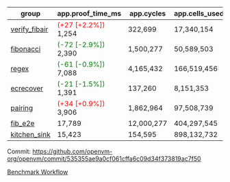 | group | app.proof_time_ms | app.cycles | app.cells_used | leaf.proof_time_ms | leaf.cycles | leaf.cells_used |
| -- | -- | -- | -- | -- | -- | -- |
| [verify_fibair](https://github.com/openvm-org/openvm/blob/benchmark-results/benchmarks-pr/1800/verify_fibair-535355ae9a0cf061cffa6c09d34f373819ac7f50.md) |<span style='color: red'>(+27 [+2.2%])</span> 1,254 |  322,699 |  17,340,154 |- | - | - |
| [fibonacci](https://github.com/openvm-org/openvm/blob/benchmark-results/benchmarks-pr/1800/fibonacci-535355ae9a0cf061cffa6c09d34f373819ac7f50.md) |<span style='color: green'>(-72 [-2.9%])</span> 2,390 |  1,500,277 |  50,589,503 | 3,495 |  1,247,987 |  69,833,486 |
| [regex](https://github.com/openvm-org/openvm/blob/benchmark-results/benchmarks-pr/1800/regex-535355ae9a0cf061cffa6c09d34f373819ac7f50.md) |<span style='color: green'>(-61 [-0.9%])</span> 7,088 |  4,165,432 |  166,519,456 | 10,788 |  3,348,997 |  228,917,823 |
| [ecrecover](https://github.com/openvm-org/openvm/blob/benchmark-results/benchmarks-pr/1800/ecrecover-535355ae9a0cf061cffa6c09d34f373819ac7f50.md) |<span style='color: green'>(-21 [-1.5%])</span> 1,391 |  137,260 |  8,151,353 | 11,228 |  2,934,938 |  241,889,018 |
| [pairing](https://github.com/openvm-org/openvm/blob/benchmark-results/benchmarks-pr/1800/pairing-535355ae9a0cf061cffa6c09d34f373819ac7f50.md) |<span style='color: red'>(+34 [+0.9%])</span> 3,906 |  1,862,964 |  97,508,739 | 5,164 |  2,010,381 |  134,809,613 |
| [fib_e2e](https://github.com/openvm-org/openvm/blob/benchmark-results/benchmarks-pr/1800/fib_e2e-535355ae9a0cf061cffa6c09d34f373819ac7f50.md) | 17,789 |  12,000,277 |  404,297,545 | 20,515 |  7,596,528 |  428,973,720 |
| [kitchen_sink](https://github.com/openvm-org/openvm/blob/benchmark-results/benchmarks-pr/1800/kitchen_sink-535355ae9a0cf061cffa6c09d34f373819ac7f50.md) | 15,423 |  154,595 |  898,132,732 | 26,154 |  7,991,094 |  732,639,889 |


Commit: https://github.com/openvm-org/openvm/commit/535355ae9a0cf061cffa6c09d34f373819ac7f50

[Benchmark Workflow](https://github.com/openvm-org/openvm/actions/runs/15915150996)
